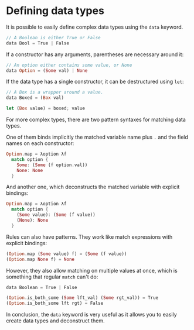 # Defining data types

It is possible to easily define complex data types using the `data` keyword.

```rs
// A Boolean is either True or False
data Bool = True | False
```

If a constructor has any arguments, parentheses are necessary around it:
```rs
// An option either contains some value, or None
data Option = (Some val) | None
```

If the data type has a single constructor, it can be destructured using `let`:
```rs
// A Box is a wrapper around a value.
data Boxed = (Box val)

let (Box value) = boxed; value
```

For more complex types, there are two pattern syntaxes for matching data types.  

One of them binds implicitly the matched variable name plus `.` and the field names on each constructor:

```rs
Option.map = λoption λf
  match option {
    Some: (Some (f option.val))
    None: None
  }
```

And another one, which deconstructs the matched variable with explicit bindings:

```rs
Option.map = λoption λf
  match option {
    (Some value): (Some (f value))
    (None): None
  }
```

Rules can also have patterns.
They work like match expressions with explicit bindings:

```rs
(Option.map (Some value) f) = (Some (f value))
(Option.map None f) = None
```

However, they also allow matching on multiple values at once, which is something that regular `match` can't do:

```rs
data Boolean = True | False

(Option.is_both_some (Some lft_val) (Some rgt_val)) = True
(Option.is_both_some lft rgt) = False
```

In conclusion, the `data` keyword is very useful as it allows you to easily create data types and deconstruct them.